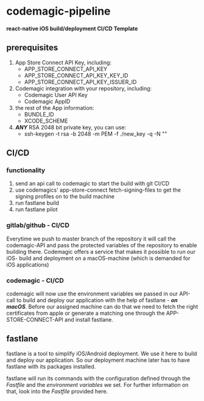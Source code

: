 # codemagic-pipeline
#### react-native iOS build/deployment CI/CD Template

## prerequisites 
1. App Store Connect API Key, including:
   - APP_STORE_CONNECT_API_KEY
   - APP_STORE_CONNECT_API_KEY_KEY_ID
   - APP_STORE_CONNECT_API_KEY_ISSUER_ID
2. Codemagic integration with your repository, including:
    - Codemagic User API Key
    - Codemagic AppID
3. the rest of the App information:
    - BUNDLE_ID
    - XCODE_SCHEME
4. <b>*ANY*</b> RSA 2048 bit private key, you can use:
   - ssh-keygen -t rsa -b 2048 -m PEM -f ./new_key -q -N ""
#####


## CI/CD

### functionality
1. send an api call to codemagic to start the build with git CI/CD
2. use codemagics' app-store-connect fetch-signing-files to get the signing profiles on to the build machine
3. run fastlane build
4. run fastlane pilot

### gitlab/github - CI/CD
Everytime we push to master branch of the repository it will call the codemagic-API
and pass the protected variables of the repository to enable building there.
Codemagic offers a service that makes it possible to run our iOS- build and deployment on a macOS-machine (which is demanded for iOS applications)

### codemagic - CI/CD

codemagic will now use the environment variables we passed in our API-call to build and deploy 
our application with the help of fastlane - <b>*on macOS*</b>.
Before our assigned machine can do that we need to fetch the right certificates from apple 
or generate a matching one through the APP-STORE-CONNECT-API and install fastlane.


## fastlane

fastlane is a tool to simplify iOS/Android deployment. We use it here to build and deploy our application.
So our deployment machine later has to have fastlane with its packages installed. 

fastlane will run its commands with the configuration defined through the *Fastfile* and
the *environment variables* we set. For further information on that, look into the *Fastfile* provided here.


